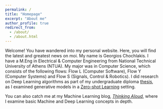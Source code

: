 ```yaml
---
permalink: /
title: "Homepage"
excerpt: "About me"
author_profile: true
redirect_from: 
  - /about/
  - /about.html
---
```


Welcome! You have wandered into my personal website. Here, you will find the latest and greatest news on moi. My name is Georgios Chochlakis. I have a M.Eng in Electrical & Computer Engineering from National Technical University of Athens (NTUA). My major was in Computer Science, which consists of the following flows: Flow L (Computer Software), Flow Y (Computer Systems) and Flow S (Signals, Control & Robotics). I did research on Deep Learning algorithms as part of my undergraduate diploma [thesis](http://artemis.cslab.ece.ntua.gr:8080/jspui/handle/123456789/17793), as I examined generative models in a [Zero-shot Learning](https://en.wikipedia.org/wiki/Zero-shot_learning) setting.

You can also catch me at my Machine Learning blog, [*Thinking AIoud*](https://thinking-ai-aloud.blogspot.com/), where I examine basic Machine and Deep Learning concepts in depth.
